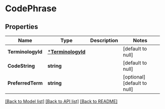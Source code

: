 # CodePhrase

## Properties
Name | Type | Description | Notes
------------ | ------------- | ------------- | -------------
**TerminologyId** | [***TerminologyId**](TerminologyId.md) |  | [default to null]
**CodeString** | **string** |  | [default to null]
**PreferredTerm** | **string** |  | [optional] [default to null]

[[Back to Model list]](../README.md#documentation-for-models) [[Back to API list]](../README.md#documentation-for-api-endpoints) [[Back to README]](../README.md)

